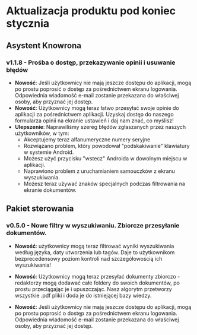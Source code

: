 # Aktualizacja produktu pod koniec stycznia

## Asystent Knowrona

### v1.1.8 - Prośba o dostęp, przekazywanie opinii i usuwanie błędów
- **Nowość**: Jeśli użytkownicy nie mają jeszcze dostępu do aplikacji, mogą po prostu poprosić o dostęp za pośrednictwem ekranu logowania. Odpowiednia wiadomość e-mail zostanie przekazana do właściwej osoby, aby przyznać jej dostęp.
- **Nowość**: Użytkownicy mogą teraz łatwo przesyłać swoje opinie do aplikacji za pośrednictwem aplikacji. Uzyskaj dostęp do naszego formularza opinii na ekranie ustawień i daj nam znać, co myślisz!
- **Ulepszenie**: Naprawiliśmy szereg błędów zgłaszanych przez naszych użytkowników, w tym: 
    - Akceptujemy teraz alfanumeryczne numery seryjne
    - Rozwiązano problem, który powodował "podskakiwanie" klawiatury w systemie Android.
    - Możesz użyć przycisku "wstecz" Androida w dowolnym miejscu w aplikacji.
    - Naprawiono problem z uruchamianiem samouczków z ekranu wyszukiwania.
    - Możesz teraz używać znaków specjalnych podczas filtrowania na ekranie dokumentów.

## Pakiet sterowania

### v0.5.0 - Nowe filtry w wyszukiwaniu. Zbiorcze przesyłanie dokumentów.

- **Nowość**: użytkownicy mogą teraz filtrować wyniki wyszukiwania według języka, daty utworzenia lub tagów. Daje to użytkownikom bezprecedensowy poziom kontroli nad szczegółowością ich wyszukiwania!

- **Nowość**: Użytkownicy mogą teraz przesyłać dokumenty zbiorczo - redaktorzy mogą dodawać całe foldery do swoich dokumentów, po prostu przeciągając je i upuszczając. Nasz algorytm przetworzy wszystkie .pdf pliki i doda je do istniejącej bazy wiedzy.

- **Nowość**: Jeśli użytkownicy nie mają jeszcze dostępu do aplikacji, mogą po prostu poprosić o dostęp za pośrednictwem ekranu logowania. Odpowiednia wiadomość e-mail zostanie przekazana do właściwej osoby, aby przyznać jej dostęp.